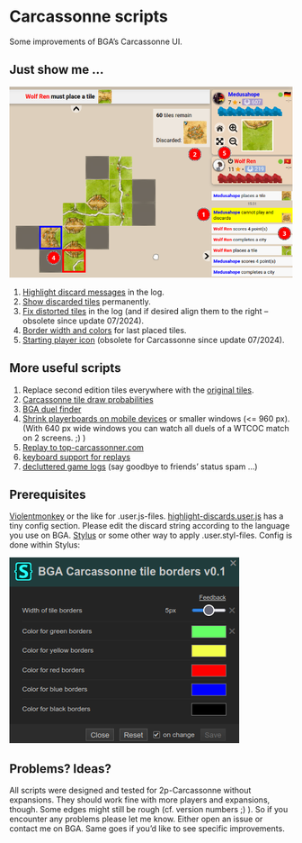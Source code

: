 # Carcassonne scripts
Some improvements of BGA’s Carcassonne UI.

## Just show me …
![screenshot-board](/img/screenshot-board.png?raw=true)
1. <a href="https://github.com/yzemaze/bga-carcassonne-scripts/raw/main/highlight-discards.user.js">Highlight discard messages</a> in the log.
2. <a href="https://github.com/yzemaze/bga-carcassonne-scripts/raw/main/highlight-discards.user.js">Show discarded tiles</a> permanently.
3. <a href="https://github.com/yzemaze/bga-carcassonne-scripts/raw/main/log-tiles-fix.user.styl">Fix distorted tiles</a> in the log (and if desired align them to the right – obsolete since update 07/2024).
4. <a href="https://github.com/yzemaze/bga-carcassonne-scripts/raw/main/tile-borders.user.styl">Border width and colors</a> for last placed tiles.
5. <a href="https://github.com/yzemaze/bga-scripts/raw/main/starting-player-tag.user.js">Starting player icon</a> (obsolete for Carcassonne since update 07/2024).

## More useful scripts
1. Replace second edition tiles everywhere with the <a href="https://github.com/yzemaze/bga-carcassonne-scripts/raw/main/original-tiles.user.styl">original tiles</a>.
2. [Carcassonne tile draw probabilities](https://github.com/yzemaze/carcassonne-probabilities)
3. [BGA duel finder](https://github.com/yzemaze/bga-duel-finder)
4. <a href="https://github.com/yzemaze/bga-carcassonne-scripts/raw/main/mobile-condensed-playerboards.user.styl">Shrink playerboards on mobile devices</a> or smaller windows (<= 960 px). (With 640 px wide windows you can watch all duels of a WTCOC match on 2 screens. ;) )
5. [Replay to top-carcassonner.com](https://github.com/yzemaze/bga-carcassonne-scripts/raw/main/replay-to-top-carcassonner.user.js)
6. <a href="https://github.com/yzemaze/bga-scripts/raw/main/replay-with-keys.user.js">keyboard support for replays</a>
7. <a href="https://github.com/yzemaze/bga-scripts/raw/main/game-logs-decluttered.user.styl">decluttered game logs</a> (say goodbye to friends’ status spam …)


## Prerequisites
<a href="https://violentmonkey.github.io/">Violentmonkey</a> or the like for .user.js-files. <a href="/highlight-discards.user.js">highlight-discards.user.js</a> has a tiny config section. Please edit the discard string according to the language you use on BGA.
<a href="https://github.com/openstyles/stylus#readme">Stylus</a> or some other way to apply .user.styl-files. Config is done within Stylus:

![screenshot-stylus.png](/img/screenshot-stylus.png?raw=true)

## Problems? Ideas?
All scripts were designed and tested for 2p-Carcassonne without expansions. They should work fine with more players and expansions, though. Some edges might still be rough (cf. version numbers ;) ). So if you encounter any problems please let me know. Either open an issue or contact me on BGA. Same goes if you’d like to see specific improvements.
